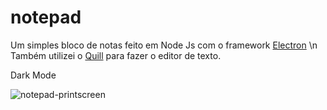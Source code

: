 # notepad
Um simples bloco de notas feito em Node Js com o framework [Electron](https://www.electronjs.org/pt/)
\n
Também utilizei o [Quill](https://quilljs.com) para fazer o editor de texto.

<div>
  Dark Mode

![notepad-printscreen](https://github.com/Cristi4nSt/notepad/assets/56496903/5137c38e-cc71-430f-a64d-fd04803970f3)
